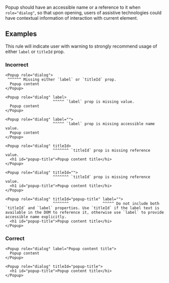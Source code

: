Popup should have an accessible name or a reference to it when `role="dialog"`, so that upon opening, users of assistive technologies could have contextual information of interaction with current element.

## Examples

This rule will indicate user with warning to strongly recommend usage of either `label` or `titleId` prop.

### Incorrect

```tsx
<Popup role="dialog">
 ^^^^^^ Missing either `label` or `titleId` prop.
  Popup content
</Popup>

<Popup role="dialog" label>
                     ^^^^^ `label` prop is missing value.
  Popup content
</Popup>

<Popup role="dialog" label="">
                     ^^^^^ `label` prop is missing accessible name value.
  Popup content
</Popup>

<Popup role="dialog" titleId>
                     ^^^^^^^ `titleId` prop is missing reference value.
  <h1 id="popup-title">Popup content title</hi>
</Popup>

<Popup role="dialog" titleId="">
                     ^^^^^^^ `titleId` prop is missing reference value.
  <h1 id="popup-title">Popup content title</hi>
</Popup>

<Popup role="dialog" titleId="popup-title" label="">
                     ^^^^^^^               ^^^^^ Do not include both `titleId` and `label` properties. Use `titleId` if the label text is available in the DOM to reference it, otherwise use `label` to provide accessible name explicitly.
  <h1 id="popup-title">Popup content title</hi>
</Popup>
```

### Correct

```tsx
<Popup role="dialog" label="Popup content title">
  Popup content
</Popup>

<Popup role="dialog" titleId="popup-title">
  <h1 id="popup-title">Popup content title</hi>
</Popup>
```
